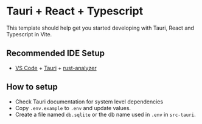 # Tauri + React + Typescript

This template should help get you started developing with Tauri, React and Typescript in Vite.

## Recommended IDE Setup

- [VS Code](https://code.visualstudio.com/) + [Tauri](https://marketplace.visualstudio.com/items?itemName=tauri-apps.tauri-vscode) + [rust-analyzer](https://marketplace.visualstudio.com/items?itemName=rust-lang.rust-analyzer)

## How to setup

- Check Tauri documentation for system level dependencies
- Copy `.env.example` to `.env` and update values.
- Create a file named `db.sqlite` or the db name used in `.env` in `src-tauri`.